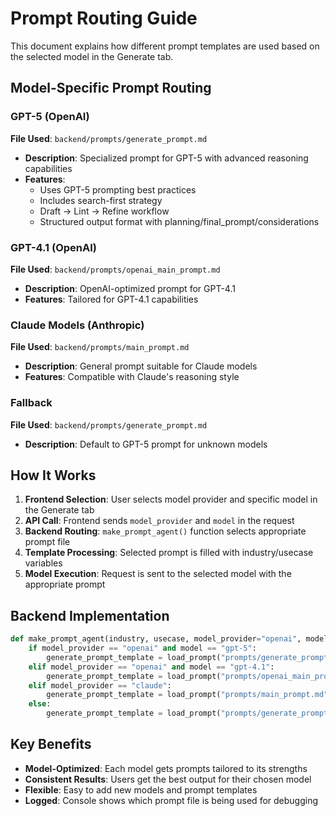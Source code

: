 # Prompt Routing Guide

This document explains how different prompt templates are used based on the selected model in the Generate tab.

## Model-Specific Prompt Routing

### GPT-5 (OpenAI)
**File Used**: `backend/prompts/generate_prompt.md`
- **Description**: Specialized prompt for GPT-5 with advanced reasoning capabilities
- **Features**: 
  - Uses GPT-5 prompting best practices
  - Includes search-first strategy
  - Draft → Lint → Refine workflow
  - Structured output format with planning/final_prompt/considerations

### GPT-4.1 (OpenAI)  
**File Used**: `backend/prompts/openai_main_prompt.md`
- **Description**: OpenAI-optimized prompt for GPT-4.1
- **Features**: Tailored for GPT-4.1 capabilities

### Claude Models (Anthropic)
**File Used**: `backend/prompts/main_prompt.md`
- **Description**: General prompt suitable for Claude models
- **Features**: Compatible with Claude's reasoning style

### Fallback
**File Used**: `backend/prompts/generate_prompt.md`
- **Description**: Default to GPT-5 prompt for unknown models

## How It Works

1. **Frontend Selection**: User selects model provider and specific model in the Generate tab
2. **API Call**: Frontend sends `model_provider` and `model` in the request
3. **Backend Routing**: `make_prompt_agent()` function selects appropriate prompt file
4. **Template Processing**: Selected prompt is filled with industry/usecase variables
5. **Model Execution**: Request is sent to the selected model with the appropriate prompt

## Backend Implementation

```python
def make_prompt_agent(industry, usecase, model_provider="openai", model="gpt-5"):
    if model_provider == "openai" and model == "gpt-5":
        generate_prompt_template = load_prompt("prompts/generate_prompt.md")
    elif model_provider == "openai" and model == "gpt-4.1":
        generate_prompt_template = load_prompt("prompts/openai_main_prompt.md")
    elif model_provider == "claude":
        generate_prompt_template = load_prompt("prompts/main_prompt.md")
    else:
        generate_prompt_template = load_prompt("prompts/generate_prompt.md")
```

## Key Benefits

- **Model-Optimized**: Each model gets prompts tailored to its strengths
- **Consistent Results**: Users get the best output for their chosen model
- **Flexible**: Easy to add new models and prompt templates
- **Logged**: Console shows which prompt file is being used for debugging
